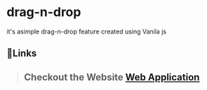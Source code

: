 # drag-n-drop

it's asimple drag-n-drop feature created using Vanila js 

## 🔗Links
> ## Checkout the Website [Web Application](https://gknanhe.github.io/drag-n-drop/)

